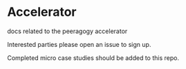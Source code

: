 # Accelerator
docs related to the peeragogy accelerator

Interested parties please open an issue to sign up.

Completed micro case studies should be added to this repo.
